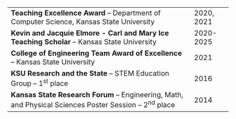 ---
---
<table>
    <tbody>
        <tr>
            <td><strong>Teaching Excellence Award</strong> – Department of Computer Science, Kansas State University<strong>
                </strong></td>
            <td>2020, 2021</td>
        </tr>
        <tr>
            <td><strong>Kevin and Jacquie Elmore - Carl and Mary Ice Teaching Scholar</strong> – Kansas State University</td>
            <td>2020-2025</td>
        </tr>
        <tr>
            <td><strong>College of Engineering Team Award of Excellence</strong> – Kansas State University<strong>
                </strong></td>
            <td>2021</td>
        </tr>
        <tr>
            <td><strong>KSU Research and the State </strong>– STEM Education Group – 1<sup>st</sup> place</td>
            <td>2016</td>
        </tr>
        <tr>
            <td><strong>Kansas State Research Forum </strong>– Engineering, Math, and Physical Sciences Poster Session – 2<sup>nd</sup> place</td>
            <td>2014</td>
        </tr>
    </tbody>
</table>